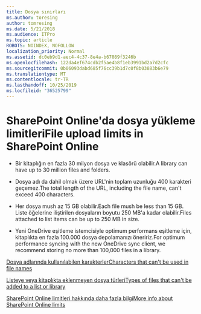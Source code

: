 ```yaml
---
title: Dosya sınırları
ms.author: toresing
author: tomresing
ms.date: 5/21/2018
ms.audience: ITPro
ms.topic: article
ROBOTS: NOINDEX, NOFOLLOW
localization_priority: Normal
ms.assetid: dc0eb9d1-aec4-4c37-8e4a-b67089f3246b
ms.openlocfilehash: 122da4ef674cdb2f5ae4b8f1eb3991bd2a7d2cfc
ms.sourcegitcommit: 0b06093dabd685f76cc39b1d7c0f8b03883b6e79
ms.translationtype: MT
ms.contentlocale: tr-TR
ms.lasthandoff: 10/25/2019
ms.locfileid: "36525799"
---
```

# <a name="file-upload-limits-in-sharepoint-online"></a><span data-ttu-id="9525c-102">SharePoint Online'da dosya yükleme limitleri</span><span class="sxs-lookup"><span data-stu-id="9525c-102">File upload limits in SharePoint Online</span></span>

- <span data-ttu-id="9525c-103">Bir kitaplığın en fazla 30 milyon dosya ve klasörü olabilir.</span><span class="sxs-lookup"><span data-stu-id="9525c-103">A library can have up to 30 million files and folders.</span></span>
    
- <span data-ttu-id="9525c-104">Dosya adı da dahil olmak üzere URL'nin toplam uzunluğu 400 karakteri geçemez.</span><span class="sxs-lookup"><span data-stu-id="9525c-104">The total length of the URL, including the file name, can't exceed 400 characters.</span></span>
    
- <span data-ttu-id="9525c-105">Her dosya mush az 15 GB olabilir.</span><span class="sxs-lookup"><span data-stu-id="9525c-105">Each file mush be less than 15 GB.</span></span> <span data-ttu-id="9525c-106">Liste öğelerine iliştirilen dosyaların boyutu 250 MB'a kadar olabilir.</span><span class="sxs-lookup"><span data-stu-id="9525c-106">Files attached to list items can be up to 250 MB in size.</span></span>
    
- <span data-ttu-id="9525c-107">Yeni OneDrive eşitleme istemcisiyle optimum performans eşitleme için, kitaplıkta en fazla 100.000 dosya depolamanızı öneririz.</span><span class="sxs-lookup"><span data-stu-id="9525c-107">For optimum performance syncing with the new OneDrive sync client, we recommend storing no more than 100,000 files in a library.</span></span> 
    
[<span data-ttu-id="9525c-108">Dosya adlarında kullanılabilen karakterler</span><span class="sxs-lookup"><span data-stu-id="9525c-108">Characters that can't be used in file names</span></span>](https://go.microsoft.com/fwlink/?linkid=866430)
  
[<span data-ttu-id="9525c-109">Listeye veya kitaplıkta eklenmeyen dosya türleri</span><span class="sxs-lookup"><span data-stu-id="9525c-109">Types of files that can't be added to a list or library</span></span>](https://go.microsoft.com/fwlink/?linkid=273757)
  
[<span data-ttu-id="9525c-110">SharePoint Online limitleri hakkında daha fazla bilgi</span><span class="sxs-lookup"><span data-stu-id="9525c-110">More info about SharePoint Online limits</span></span>](https://go.microsoft.com/fwlink/?linkid=271273)
  


